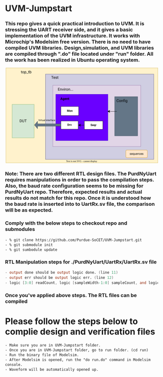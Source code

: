 # UVM-Jumpstart
### This repo gives a quick practical introduction to UVM. It is stressing the UART receiver side, and it gives a basic implementation of the UVM infrastructure. It works with Microchip's Modelsim free version. There is no need to have compiled UVM libraries. Design,simulation, and UVM libraries are compiled through ".do" file located under "run" folder. All the work has been realized in Ubuntu operating system.

![image info](./docs/uvm.svg)

### **Note:** There are two different RTL design files. The PurdNyUart requires manipulations in order to pass the compilation steps. Also, the baud rate configuration seems to be missing for PurdNyUart repo. Therefore, expected results and actual results do not match for this repo. Once it is understood how the baud rate is inserted into to UartRx.sv file, the comparison will be as expected.

### Comply with the below steps to checkout repo and submodules

```
- % git clone https://github.com/Purdue-SoCET/UVM-Jumpstart.git
- % git submodule init
- % git sumbodule update
```

### RTL Manipulation steps for ./PurdNyUart/UartRx/UartRx.sv file

```verilog
- output done should be output logic done. (line 11)
- output err should be output logic err. (line 12)
- logic [3:0] readCount, logic [sampleWidth-1:0] sampleCount, and logic edgeCmp signals should be moved under 47th line. 
```

### Once you've applied above steps. The RTL files can be compiled
# Please follow the steps below to complie design and verification files

```
- Make sure you are in UVM-Jumpstart folder.
- Once you are in UVM-Jumpstart folder, go to run folder. (cd run)
- Run the binary file of Modelsim.
- After Modelsim is opened, run the "do run.do" command in Modelsim console.
- Waveform will be automatically opened up.
```
